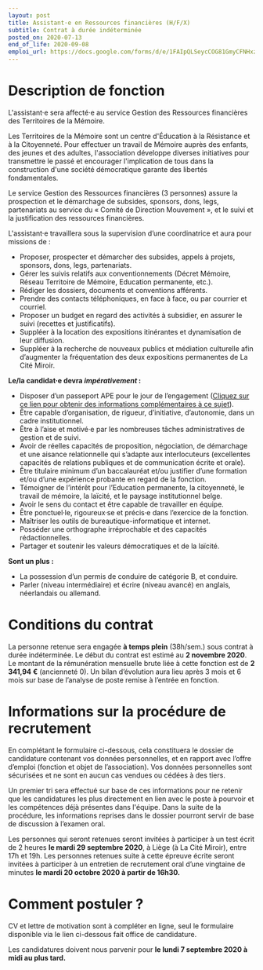 ```yaml
---
layout: post
title: Assistant·e en Ressources financières (H/F/X)
subtitle: Contrat à durée indéterminée
posted_on: 2020-07-13
end_of_life: 2020-09-08
emploi_url: https://docs.google.com/forms/d/e/1FAIpQLSeycCOG81GmyCFNHxzcsPmtI5Iz8qOeKmmJkN1cWpXt61U0jA/viewform
---
```

# Description de fonction

L'assistant·e sera affecté·e au service Gestion des Ressources financières des Territoires de la Mémoire.

Les Territoires de la Mémoire sont un centre d'Éducation à la Résistance et à la Citoyenneté. Pour effectuer un travail de Mémoire auprès des enfants, des jeunes et des adultes, l'association développe diverses initiatives pour transmettre le passé et encourager l'implication de tous dans la construction d'une société démocratique garante des libertés fondamentales.

Le service Gestion des Ressources financières (3 personnes) assure la prospection et le démarchage de subsides, sponsors, dons, legs, partenariats au service du « Comité de Direction Mouvement », et le suivi et la justification des ressources financières.

L'assistant·e travaillera sous la supervision d’une coordinatrice et aura pour missions de :

* Proposer, prospecter et démarcher des subsides, appels à projets, sponsors, dons, legs, partenariats.
* Gérer les suivis relatifs aux conventionnements (Décret Mémoire, Réseau Territoire de Mémoire, Education permanente, etc.).
* Rédiger les dossiers, documents et conventions afférents.
* Prendre des contacts téléphoniques, en face à face, ou par courrier et courriel.
* Proposer un budget en regard des activités à subsidier, en assurer le suivi (recettes et justificatifs).
* Suppléer à la location des expositions itinérantes et dynamisation de leur diffusion.
* Suppléer à la recherche de nouveaux publics et médiation culturelle afin d’augmenter la fréquentation des deux expositions permanentes de La Cité Miroir.

**Le/la candidat·e devra *impérativement* :**

* Disposer d’un passeport APE pour le jour de l’engagement ([Cliquez sur ce lien pour obtenir des informations complémentaires à ce sujet](https://www.leforem.be/particuliers/aides-financieres-aides-promotion-emploi.html)).
* Être capable d’organisation, de rigueur, d’initiative, d’autonomie, dans un cadre institutionnel.
* Être à l’aise et motivé·e par les nombreuses tâches administratives de gestion et de suivi.
* Avoir de réelles capacités de proposition, négociation, de démarchage et une aisance relationnelle qui s’adapte aux interlocuteurs (excellentes capacités de relations publiques et de communication écrite et orale).
* Être titulaire minimum d’un baccalauréat et/ou justifier d’une formation et/ou d’une expérience probante en regard de la fonction.
* Témoigner de l’intérêt pour l’Education permanente, la citoyenneté, le travail de mémoire, la laïcité, et le paysage institutionnel belge.
* Avoir le sens du contact et être capable de travailler en équipe.
* Être ponctuel·le, rigoureux·se et précis·e dans l’exercice de la fonction.
* Maîtriser les outils de bureautique-informatique et internet.
* Posséder une orthographe irréprochable et des capacités rédactionnelles.
* Partager et soutenir les valeurs démocratiques et de la laïcité.

**Sont un plus :**

* La possession d’un permis de conduire de catégorie B, et conduire.
* Parler (niveau intermédiaire) et écrire (niveau avancé) en anglais, néerlandais ou allemand.

# Conditions du contrat

La personne retenue sera engagée **à temps plein** (38h/sem.) sous contrat à durée indéterminée. Le début du contrat est estimé au **2 novembre 2020**. Le montant de la rémunération mensuelle brute liée à cette fonction est de **2 341,94 €** (ancienneté 0). Un bilan d’évolution aura lieu après 3 mois et 6 mois sur base de l’analyse de poste remise à l’entrée en fonction.

# Informations sur la procédure de recrutement

En complétant le formulaire ci-dessous, cela constituera le dossier de candidature contenant vos données personnelles, et en rapport avec l’offre d’emploi (fonction et objet de l’association). Vos données personnelles sont sécurisées et ne sont en aucun cas vendues ou cédées à des tiers.

Un premier tri sera effectué sur base de ces informations pour ne retenir que les candidatures les plus directement en lien avec le poste à pourvoir et les compétences déjà présentes dans l'équipe. Dans la suite de la procédure, les informations reprises dans le dossier pourront servir de base de discussion à l’examen oral.

Les personnes qui seront retenues seront invitées à participer à un test écrit de 2 heures **le mardi 29 septembre 2020**, à Liège (à La Cité Miroir), entre 17h et 19h. Les personnes retenues suite à cette épreuve écrite seront invitées à participer à un entretien de recrutement oral d’une vingtaine de minutes **le mardi 20 octobre 2020 à partir de 16h30.**

# Comment postuler ?

CV et lettre de motivation sont à compléter en ligne, seul le formulaire disponible via le lien ci-dessous fait office de candidature.

Les candidatures doivent nous parvenir pour **le lundi 7 septembre 2020 à midi au plus tard.**